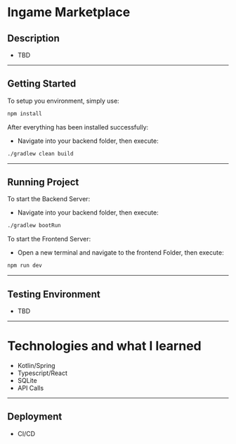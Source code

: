 # Ingame Marketplace

## Description
- TBD
---
## Getting Started
To setup you environment, simply use:
```sh
npm install
```
After everything has been installed successfully:
- Navigate into your backend folder, then execute:
```sh
./gradlew clean build
```
---
## Running Project
To start the Backend Server:
- Navigate into your backend folder, then execute:
```sh
./gradlew bootRun
```
To start the Frontend Server:
- Open a new terminal and navigate to the frontend Folder, then execute:

```sh
npm run dev
```
---
## Testing Environment
- TBD
---
# Technologies and what I learned
- Kotlin/Spring
- Typescript/React
- SQLite
- API Calls
---

## Deployment
- CI/CD